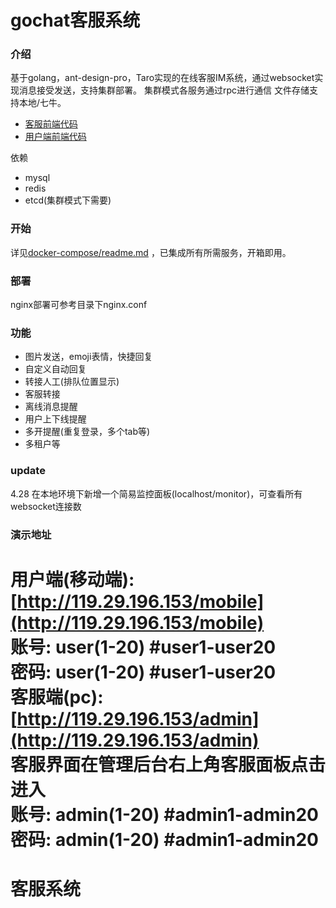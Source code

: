 # gochat客服系统

### 介绍
基于golang，ant-design-pro，Taro实现的在线客服IM系统，通过websocket实现消息接受发送，支持集群部署。 
集群模式各服务通过rpc进行通信
文件存储支持本地/七牛。
- [客服前端代码](https://github.com/zjwshisb/service-frontend)
- [用户端前端代码](https://github.com/zjwshisb/service-user) 

依赖
- mysql
- redis
- etcd(集群模式下需要)

### 开始
详见[docker-compose/readme.md](https://github.com/zjwshisb/go-chat-service/tree/master/docker-compose)
，已集成所有所需服务，开箱即用。

### 部署
nginx部署可参考目录下nginx.conf

    
### 功能
- 图片发送，emoji表情，快捷回复
- 自定义自动回复
- 转接人工(排队位置显示)
- 客服转接
- 离线消息提醒
- 用户上下线提醒  
- 多开提醒(重复登录，多个tab等)
- 多租户等

### update
4.28 在本地环境下新增一个简易监控面板(localhost/monitor)，可查看所有websocket连接数

### 演示地址
用户端(移动端): [http://119.29.196.153/mobile](http://119.29.196.153/mobile)  
账号: user(1-20) #user1-user20  
密码: user(1-20) #user1-user20  
客服端(pc): [http://119.29.196.153/admin](http://119.29.196.153/admin)  
客服界面在管理后台右上角客服面板点击进入   
账号: admin(1-20) #admin1-admin20  
密码: admin(1-20) #admin1-admin20 
=======
# 客服系统

